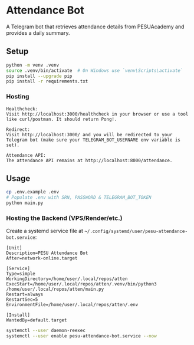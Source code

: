 # Attendance Bot

A Telegram bot that retrieves attendance details from PESUAcademy and provides a daily summary.

## Setup

```sh
python -m venv .venv
source .venv/bin/activate  # On Windows use `venv\Scripts\activate`
pip install --upgrade pip
pip install -r requirements.txt
```

### Hosting

    Healthcheck:
    Visit http://localhost:3000/healthcheck in your browser or use a tool like curl/postman. It should return Pong!.

    Redirect:
    Visit http://localhost:3000/ and you will be redirected to your Telegram bot (make sure your TELEGRAM_BOT_USERNAME env variable is set).

    Attendance API:
    The attendance API remains at http://localhost:8000/attendance.


## Usage

```sh
cp .env.example .env
# Populate .env with SRN, PASSWORD & TELEGRAM_BOT_TOKEN
python main.py
```

### Hosting the Backend (VPS/Render/etc.)

Create a systemd service file at `~/.config/systemd/user/pesu-attendance-bot.service`:

```
[Unit]
Description=PESU Attendance Bot
After=network-online.target

[Service]
Type=simple
WorkingDirectory=/home/user/.local/repos/atten
ExecStart=/home/user/.local/repos/atten/.venv/bin/python3 /home/user/.local/repos/atten/main.py
Restart=always
RestartSec=5
EnvironmentFile=/home/user/.local/repos/atten/.env

[Install]
WantedBy=default.target
```

```sh
systemctl --user daemon-reexec
systemctl --user enable pesu-attendance-bot.service --now
```

